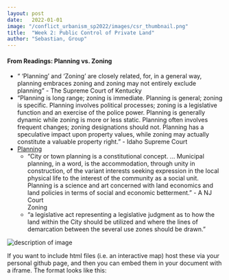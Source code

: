 ```yaml
---
layout: post
date:   2022-01-01
image: "/conflict_urbanism_sp2022/images/csr_thumbnail.png"
title:  "Week 2: Public Control of Private Land"
author: "Sebastian, Group"
---
```

#### From Readings: Planning vs. Zoning

<ul>
    <li>&ldquo; &lsquo;Planning&rsquo; and &lsquo;Zoning&rsquo; are closely related, for, in a general way, planning embraces zoning and zoning may not entirely exclude planning&rdquo; - The Supreme Court of Kentucky</li>
    <li>&ldquo;Planning is long range; zoning is immediate. Planning is general; zoning is specific. Planning involves political processes; zoning is a legislative function and an exercise of the police power. Planning is generally dynamic while zoning is more or less static. Planning often involves frequent changes; zoning designations should not. Planning has a speculative impact upon property values, while zoning may actually constitute a valuable property right.&rdquo; - Idaho Supreme Court</li>
    <li><span style="text-decoration: underline;">Planning</span>
        <ul>
            <li>&ldquo;City or town planning is a constitutional concept. ... Municipal planning, in a word, is the accommodation, through unity in construction, of the variant interests seeking expression in the local physical life to the interest of the community as a social unit. Planning is a science and art concerned with land economics and land policies in terms of social and economic betterment.&rdquo; - A NJ Court<br />Zoning</li>
            <li>&ldquo;a legislative act representing a legislative judgment as to how the land within the City should be utilized and where the lines of demarcation between the several use zones should be drawn.&rdquo;</li>
        </ul>
    </li>
</ul>


![description of image](/conflict_urbanism_sp2022/images/IMG_0555.jpg)

If you want to include html files (i.e. an interactive map) host these via your personal github page, and then you can embed them in your document with a iframe. The format looks like this:  
